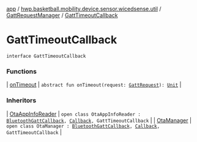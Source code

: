 [app](../../../index.md) / [hwp.basketball.mobility.device.sensor.wicedsense.util](../../index.md) / [GattRequestManager](../index.md) / [GattTimeoutCallback](.)

# GattTimeoutCallback

`interface GattTimeoutCallback`

### Functions

| [onTimeout](on-timeout.md) | `abstract fun onTimeout(request: `[`GattRequest`](../-gatt-request/index.md)`): `[`Unit`](https://kotlinlang.org/api/latest/jvm/stdlib/kotlin/-unit/index.html) |

### Inheritors

| [OtaAppInfoReader](../../../hwp.basketball.mobility.device.sensor.wicedsense.wicedsmart.ota/-ota-app-info-reader/index.md) | `open class OtaAppInfoReader : `[`BluetoothGattCallback`](https://developer.android.com/reference/android/bluetooth/BluetoothGattCallback.html)`, `[`Callback`](https://developer.android.com/reference/android/os/Handler/Callback.html)`, GattTimeoutCallback` |
| [OtaManager](../../../hwp.basketball.mobility.device.sensor.wicedsense.wicedsmart.ota/-ota-manager/index.md) | `open class OtaManager : `[`BluetoothGattCallback`](https://developer.android.com/reference/android/bluetooth/BluetoothGattCallback.html)`, `[`Callback`](https://developer.android.com/reference/android/os/Handler/Callback.html)`, GattTimeoutCallback` |

